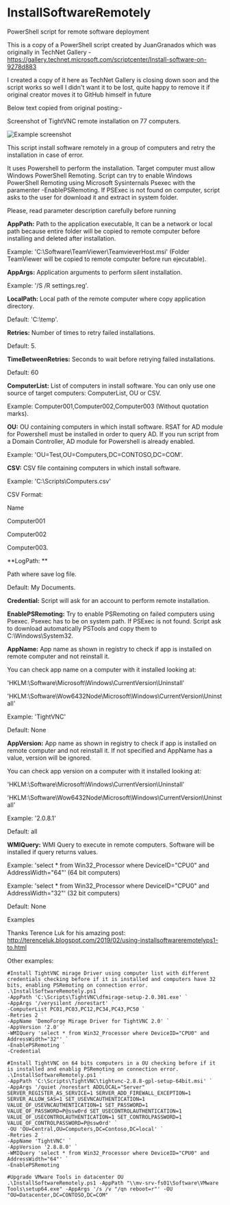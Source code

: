 # InstallSoftwareRemotely
PowerShell script for remote software deployment

This is a copy of a PowerShell script created by JuanGranados which was originally in TechNet Gallery - https://gallery.technet.microsoft.com/scriptcenter/Install-software-on-9278d883

I created a copy of it here as TechNet Gallery is closing down soon and the script works so well I didn't want it to be lost, quite happy to remove it if original creator moves it to GitHub himself in future


Below text copied from original posting:-

Screenshot of TightVNC remote installation on 77 computers.

<img
src="https://github.com/wingers999/InstallSoftwareRemotely/blob/main/Screenshot.png"
raw=true
alt="Example screenshot"
style="margin-right: 10px;"
/>

This script install software remotely in a group of computers and retry the installation in case of error.

It uses Powershell to perform the installation. Target computer must allow Windows PowerShell Remoting. Script can try to enable Windows PowerShell Remoting using Microsoft Sysinternals Psexec with the paramenter -EnablePSRemoting. If PSExec is not found on computer, script asks to the user for download it and extract in system folder.

Please, read parameter description carefully before running

**AppPath:** Path to the application executable, It can be a network or local path because entire folder will be copied to remote computer before installing and deleted after installation.    

Example: 'C:\Software\TeamViewer\TeamvieverHost.msi' (Folder TeamViewer will be copied to remote computer before run ejecutable).

**AppArgs:** Application arguments to perform silent installation.

Example: '/S /R settings.reg'.

**LocalPath:** Local path of the remote computer where copy application directory.

Default: 'C:\temp'.

**Retries:** Number of times to retry failed installations.

Default: 5.

**TimeBetweenRetries:** Seconds to wait before retrying failed installations.

Default: 60

**ComputerList:** List of computers in install software. You can only use one source of target computers: ComputerList, OU or CSV.

Example: Computer001,Computer002,Computer003 (Without quotation marks).

**OU:** OU containing computers in which install software. RSAT for AD module for Powershell must be installed in order to query AD. If you run script from a Domain Controller, AD module for Powershell is already enabled.

Example: 'OU=Test,OU=Computers,DC=CONTOSO,DC=COM'.

**CSV:** CSV file containing computers in which install software.

Example: 'C:\Scripts\Computers.csv'

CSV Format:

Name

Computer001

Computer002

Computer003.

**LogPath: **

 Path where save log file.

Default: My Documents.

**Credential:** Script will ask for an account to perform remote installation.

**EnablePSRemoting:** Try to enable PSRemoting on failed computers using Psexec. Psexec has to be on system path. If PSExec is not found. Script ask to download automatically PSTools and copy them to C:\Windows\System32.

**AppName:** App name as shown in registry to check if app is installed on remote computer and not reinstall it.

You can check app name on a computer with it installed looking at:   

'HKLM:\Software\Microsoft\Windows\CurrentVersion\Uninstall\'   

'HKLM:\Software\Wow6432Node\Microsoft\Windows\CurrentVersion\Uninstall\'   

Example: 'TightVNC'

Default: None

**AppVersion:** App name as shown in registry to check if app is installed on remote computer and not reinstall it. If not specified and AppName has a value, version will be ignored.

You can check app version on a computer with it installed looking at:

'HKLM:\Software\Microsoft\Windows\CurrentVersion\Uninstall\'

'HKLM:\Software\Wow6432Node\Microsoft\Windows\CurrentVersion\Uninstall\'   

Example: '2.0.8.1'

Default: all

**WMIQuery:** WMI Query to execute in remote computers. Software will be installed if query returns values.

Example: 'select * from Win32_Processor where DeviceID="CPU0" and AddressWidth="64"' (64 bit computers)

Example: 'select * from Win32_Processor where DeviceID="CPU0" and AddressWidth="32"' (32 bit computers)

Default: None

Examples

Thanks Terence Luk for his amazing post:
http://terenceluk.blogspot.com/2019/02/using-installsoftwareremotelyps1-to.html

Other examples:

```
#Install TightVNC mirage Driver using computer list with different credentials checking before if it is installed and computers have 32 bits, enabling PSRemoting on connection error. 
.\InstallSoftwareRemotely.ps1 ` 
-AppPath 'C:\Scripts\TightVNC\dfmirage-setup-2.0.301.exe' ` 
-AppArgs '/verysilent /norestart' ` 
-ComputerList PC01,PC03,PC12,PC34,PC43,PC50 ` 
-Retries 2 ` 
-AppName 'DemoForge Mirage Driver for TightVNC 2.0' ` 
-AppVersion '2.0' ` 
-WMIQuery 'select * from Win32_Processor where DeviceID="CPU0" and AddressWidth="32"' ` 
-EnablePSRemoting ` 
-Credential 
 
#Install TightVNC on 64 bits computers in a OU checking before if it is installed and enablig PSRemoting on connection error. 
.\InstallSoftwareRemotely.ps1 ` 
-AppPath 'C:\Scripts\TightVNC\tightvnc-2.8.8-gpl-setup-64bit.msi' ` 
-AppArgs '/quiet /norestart ADDLOCAL="Server" SERVER_REGISTER_AS_SERVICE=1 SERVER_ADD_FIREWALL_EXCEPTION=1 SERVER_ALLOW_SAS=1 SET_USEVNCAUTHENTICATION=1 VALUE_OF_USEVNCAUTHENTICATION=1 SET_PASSWORD=1 VALUE_OF_PASSWORD=P@ssw0rd SET_USECONTROLAUTHENTICATION=1 VALUE_OF_USECONTROLAUTHENTICATION=1 SET_CONTROLPASSWORD=1 VALUE_OF_CONTROLPASSWORD=P@ssw0rd' ` 
-OU 'OU=Central,OU=Computers,DC=Contoso,DC=local' ` 
-Retries 2 ` 
-AppName 'TightVNC' ` 
-AppVersion '2.8.8.0' ` 
-WMIQuery 'select * from Win32_Processor where DeviceID="CPU0" and AddressWidth="64"' ` 
-EnablePSRemoting 
 
#Upgrade VMware Tools in datacenter OU 
.\InstallSoftwareRemotely.ps1 -AppPath "\\mv-srv-fs01\Software\VMware Tools\setup64.exe" -AppArgs '/s /v "/qn reboot=r"' -OU "OU=Datacenter,DC=CONTOSO,DC=COM" 
```
